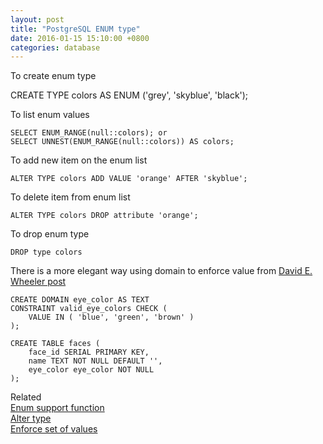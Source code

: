 ```yaml
---
layout: post  
title: "PostgreSQL ENUM type"
date: 2016-01-15 15:10:00 +0800  
categories: database
---
```

To create enum type

   CREATE TYPE colors AS ENUM ('grey', 'skyblue', 'black');  

To list enum values

	SELECT ENUM_RANGE(null::colors); or  
	SELECT UNNEST(ENUM_RANGE(null::colors)) AS colors;  

To add new item on the enum list

	ALTER TYPE colors ADD VALUE 'orange' AFTER 'skyblue';

To delete item from enum list

	ALTER TYPE colors DROP attribute 'orange';

To drop enum type

	DROP type colors


There is a more elegant way using domain to enforce value from [David E. Wheeler post](http://justatheory.com/computers/databases/postgresql/enforce-set-of-values.html)  

	CREATE DOMAIN eye_color AS TEXT
	CONSTRAINT valid_eye_colors CHECK (
		VALUE IN ( 'blue', 'green', 'brown' )
	);

	CREATE TABLE faces (
		face_id SERIAL PRIMARY KEY,
		name TEXT NOT NULL DEFAULT '',
		eye_color eye_color NOT NULL
	);


Related  
[Enum support function](http://www.postgresql.org/docs/current/static/functions-enum.html)  
[Alter type](http://www.postgresql.org/docs/current/static/sql-altertype.html)  
[Enforce set of values](http://justatheory.com/computers/databases/postgresql/enforce-set-of-values.html)  
	

	

